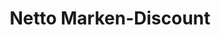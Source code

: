 ---
title: "Netto Marken-Discount"
url: /dortmund/netto-marken-discount-hagener-strasse/
shop: Supermarkt
---